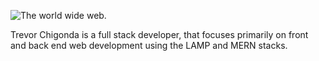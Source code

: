 
![The world wide web.](https://trevtastic.github.io/assets/img/content/web-hero.jpg)

Trevor Chigonda is a full stack developer, that focuses primarily on front and back end web development using the LAMP and MERN stacks.